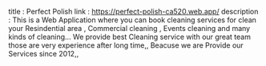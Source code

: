title : Perfect Polish
link : https://perfect-polish-ca520.web.app/
description : This is a Web Application where you can book cleaning services for clean your Resindential area , Commercial cleaning , Events cleaning and many kinds of cleaning... We provide best Cleaning service with our great team those are very experience after long time,, Beacuse we are Provide our Services since 2012,,
